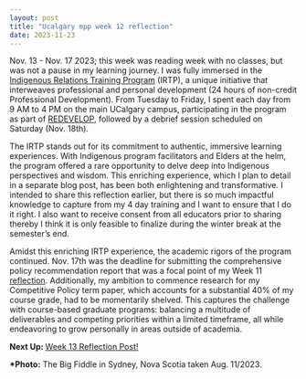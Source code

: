 ```yaml
---
layout: post
title: "Ucalgary mpp week 12 reflection"
date: 2023-11-23
---
```


<!-- wp:paragraph -->
<p>Nov. 13 - Nov. 17 2023; this week was reading week with no classes, but was not a pause in my learning journey. I was fully immersed in the <a href="https://ucalgary.ca/writing-symbols/community/indigenous-relations" target="_blank" rel="noreferrer noopener">Indigenous Relations Training Program</a> (IRTP), a unique initiative that interweaves professional and personal development (24 hours of non-credit Professional Development). From Tuesday to Friday, I spent each day from 9 AM to 4 PM on the main UCalgary campus, participating in the program as part of <a href="https://www.redevelop.ca/the-redevelop-challenge-2023-24/">REDEVELOP</a>, followed by a debrief session scheduled on Saturday (Nov. 18th).</p>
<!-- /wp:paragraph -->

<!-- wp:paragraph -->
<p>The IRTP stands out for its commitment to authentic, immersive learning experiences. With Indigenous program facilitators and Elders at the helm, the program offered a rare opportunity to delve deep into Indigenous perspectives and wisdom. This enriching experience, which I plan to detail in a separate blog post, has been both enlightening and transformative. I intended to share this reflection earlier, but there is so much impactful knowledge to capture from my 4 day training and I want to ensure that I do it right. I also want to receive consent from all educators prior to sharing thereby I think it is only feasible to finalize during the winter break at the semester’s end.</p>
<!-- /wp:paragraph -->

<!-- wp:paragraph -->
<p>Amidst this enriching IRTP experience, the academic rigors of the program continued. Nov. 17th was the deadline for submitting the comprehensive policy recommendation report that was a focal point of my Week 11 <a href="https://ahmedelmeligy.com/2023/11/13/ucalgary-mpp-week-11-reflection/" target="_blank" rel="noreferrer noopener">reflection</a>. Additionally, my ambition to commence research for my Competitive Policy term paper, which accounts for a substantial 40% of my course grade, had to be momentarily shelved. This captures the challenge with course-based graduate programs: balancing a multitude of deliverables and competing priorities within a limited timeframe, all while endeavoring to grow personally in areas outside of academia.</p>
<!-- /wp:paragraph -->

<!-- wp:paragraph -->
<p><strong>Next Up: </strong><a href="https://ahmedelmeligy.com/2023/12/31/ucalgary-mpp-week-13-reflection/" target="_blank" rel="noreferrer noopener">Week 13 Reflection Post!</a></p>
<!-- /wp:paragraph -->

<!-- wp:paragraph -->
<p><strong>*Photo:</strong>&nbsp;The Big Fiddle in Sydney, Nova Scotia taken Aug. 11/2023.</p>
<!-- /wp:paragraph -->
